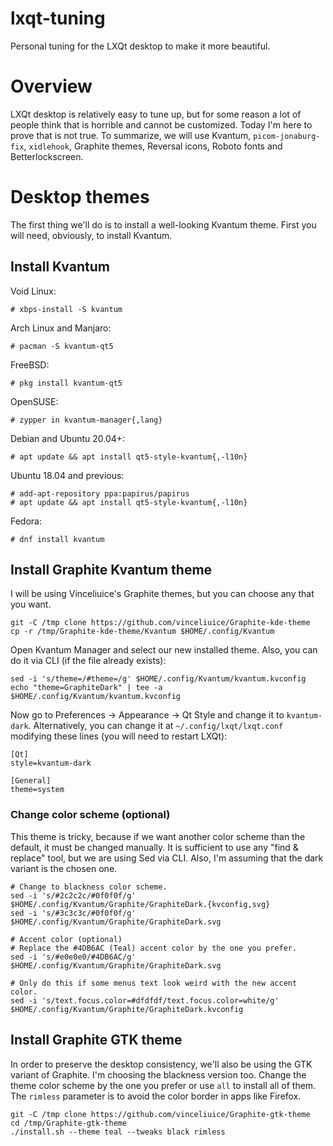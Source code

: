 # lxqt-tuning
Personal tuning for the LXQt desktop to make it more beautiful.

# Overview
LXQt desktop is relatively easy to tune up, but for some reason a lot of people think that is horrible and cannot be customized. Today I'm here to prove that is not true. To summarize, we will use Kvantum, <code>picom-jonaburg-fix</code>, <code>xidlehook</code>, Graphite themes, Reversal icons, Roboto fonts and Betterlockscreen.

# Desktop themes
The first thing we'll do is to install a well-looking Kvantum theme. First you will need, obviously, to install Kvantum.

## Install Kvantum

Void Linux:

    # xbps-install -S kvantum
    
Arch Linux and Manjaro:

    # pacman -S kvantum-qt5
    
FreeBSD:

    # pkg install kvantum-qt5
  
OpenSUSE:

    # zypper in kvantum-manager{,lang}
  
Debian and Ubuntu 20.04+:

    # apt update && apt install qt5-style-kvantum{,-l10n}
    
Ubuntu 18.04 and previous:
    
    # add-apt-repository ppa:papirus/papirus
    # apt update && apt install qt5-style-kvantum{,-l10n}
  
Fedora:

    # dnf install kvantum
    
 ## Install Graphite Kvantum theme
 
 I will be using Vinceliuice's Graphite themes, but you can choose any that you want.
 
    git -C /tmp clone https://github.com/vinceliuice/Graphite-kde-theme
    cp -r /tmp/Graphite-kde-theme/Kvantum $HOME/.config/Kvantum
    
 Open Kvantum Manager and select our new installed theme. Also, you can do it via CLI (if the file already exists):
 
    sed -i 's/theme=/#theme=/g' $HOME/.config/Kvantum/kvantum.kvconfig
    echo "theme=GraphiteDark" | tee -a $HOME/.config/Kvantum/kvantum.kvconfig
    
 Now go to Preferences -> Appearance -> Qt Style and change it to <code>kvantum-dark</code>. Alternatively, you can change it at <code>~/.config/lxqt/lxqt.conf</code> modifying these lines (you will need to restart LXQt):
 
    [Qt]
    style=kvantum-dark
    
    [General]
    theme=system
    
  ### Change color scheme (optional)
    
 This theme is tricky, because if we want another color scheme than the default, it must be changed manually. It is sufficient to use any "find & replace" tool, but we are using Sed via CLI. Also, I'm assuming that the dark variant is the chosen one.
    
    # Change to blackness color scheme.
    sed -i 's/#2c2c2c/#0f0f0f/g' $HOME/.config/Kvantum/Graphite/GraphiteDark.{kvconfig,svg}
    sed -i 's/#3c3c3c/#0f0f0f/g' $HOME/.config/Kvantum/Graphite/GraphiteDark.svg
    
    # Accent color (optional)
    # Replace the #4DB6AC (Teal) accent color by the one you prefer.
    sed -i 's/#e0e0e0/#4DB6AC/g' $HOME/.config/Kvantum/Graphite/GraphiteDark.svg
    
    # Only do this if some menus text look weird with the new accent color.
    sed -i 's/text.focus.color=#dfdfdf/text.focus.color=white/g' $HOME/.config/Kvantum/Graphite/GraphiteDark.kvconfig

## Install Graphite GTK theme
In order to preserve the desktop consistency, we'll also be using the GTK variant of Graphite. I'm choosing the blackness version too. Change the theme color scheme by the one you prefer or use <code>all</code> to install all of them. The <code>rimless</code> parameter is to avoid the color border in apps like Firefox.

    git -C /tmp clone https://github.com/vinceliuice/Graphite-gtk-theme
    cd /tmp/Graphite-gtk-theme
    ./install.sh --theme teal --tweaks black rimless
    
